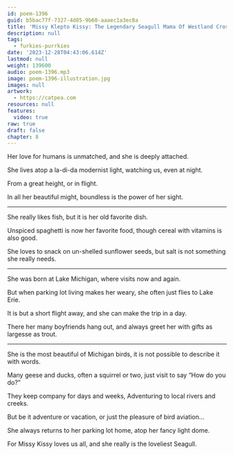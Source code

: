 ```yaml
---
id: poem-1396
guid: b5bac77f-7327-4d85-9b60-aaaec1a3ec8a
title: 'Missy Klepto Kissy: The Legendary Seagull Mama Of Westland Crossing'
description: null
tags:
  - furkies-purrkies
date: '2023-12-28T04:43:06.614Z'
lastmod: null
weight: 139600
audio: poem-1396.mp3
image: poem-1396-illustration.jpg
images: null
artwork:
  - https://catpea.com
resources: null
features:
  video: true
raw: true
draft: false
chapter: 8
---
```


Her love for humans is unmatched,
and she is deeply attached.

She lives atop a la-di-da modernist light,
watching us, even at night.

From a great height,
or in flight.

In all her beautiful might,
boundless is the power of her sight.

---

She really likes fish,
but it is her old favorite dish.

Unspiced spaghetti is now her favorite food,
though cereal with vitamins is also good.

She loves to snack on un-shelled sunflower seeds,
but salt is not something she really needs.

---

She was born at Lake Michigan,
where visits now and again.

But when parking lot living makes her weary,
she often just flies to Lake Erie.

It is but a short flight away,
and she can make the trip in a day.

There her many boyfriends hang out,
and always greet her with gifts as largesse as trout.

---

She is the most beautiful of Michigan birds,
it is not possible to describe it with words.

Many geese and ducks, often a squirrel or two,
just visit to say “How do you do?”

They keep company for days and weeks,
Adventuring to local rivers and creeks.

But be it adventure or vacation,
or just the pleasure of bird aviation…

She always returns to her parking lot home,
atop her fancy light dome.

For Missy Kissy loves us all,
and she really is the loveliest Seagull.
